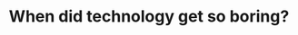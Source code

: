 ---
layout: post
title:  "When did technology get so boring?"
categories: internet
description: When did tech get so boring? My guess is that it starts with Facebook.
---
